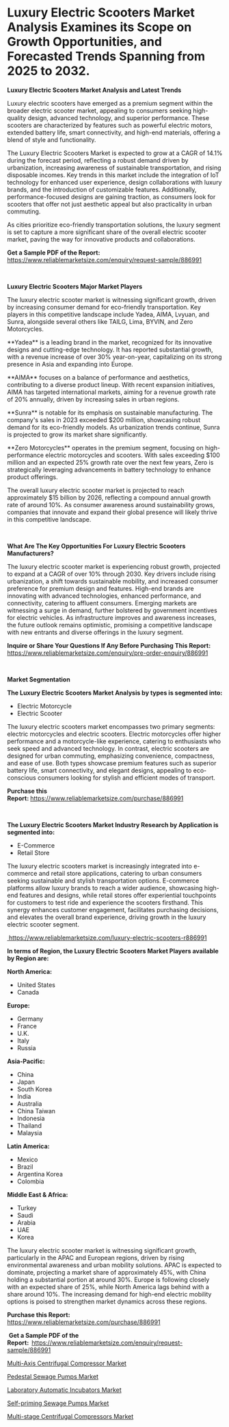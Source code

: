<p><h1>Luxury Electric Scooters Market Analysis Examines its Scope on Growth Opportunities, and Forecasted Trends Spanning from 2025 to 2032.</h1></p><p><strong>Luxury Electric Scooters Market Analysis and Latest Trends</strong></p>
<p><p>Luxury electric scooters have emerged as a premium segment within the broader electric scooter market, appealing to consumers seeking high-quality design, advanced technology, and superior performance. These scooters are characterized by features such as powerful electric motors, extended battery life, smart connectivity, and high-end materials, offering a blend of style and functionality.</p><p>The Luxury Electric Scooters Market is expected to grow at a CAGR of 14.1% during the forecast period, reflecting a robust demand driven by urbanization, increasing awareness of sustainable transportation, and rising disposable incomes. Key trends in this market include the integration of IoT technology for enhanced user experience, design collaborations with luxury brands, and the introduction of customizable features. Additionally, performance-focused designs are gaining traction, as consumers look for scooters that offer not just aesthetic appeal but also practicality in urban commuting.</p><p>As cities prioritize eco-friendly transportation solutions, the luxury segment is set to capture a more significant share of the overall electric scooter market, paving the way for innovative products and collaborations.</p></p>
<p><strong>Get a Sample PDF of the Report:&nbsp;</strong> <a href="https://www.reliablemarketsize.com/enquiry/request-sample/886991?utm_campaign=3447&utm_medium=2&utm_source=Github&utm_content=ia&utm_term=30032025&utm_id=luxury-electric-scooters">https://www.reliablemarketsize.com/enquiry/request-sample/886991</a></p>
<p>&nbsp;</p>
<p><strong>Luxury Electric Scooters Major Market Players</strong></p>
<p><p>The luxury electric scooter market is witnessing significant growth, driven by increasing consumer demand for eco-friendly transportation. Key players in this competitive landscape include Yadea, AIMA, Lvyuan, and Sunra, alongside several others like TAILG, Lima, BYVIN, and Zero Motorcycles.</p><p>**Yadea** is a leading brand in the market, recognized for its innovative designs and cutting-edge technology. It has reported substantial growth, with a revenue increase of over 30% year-on-year, capitalizing on its strong presence in Asia and expanding into Europe.</p><p>**AIMA** focuses on a balance of performance and aesthetics, contributing to a diverse product lineup. With recent expansion initiatives, AIMA has targeted international markets, aiming for a revenue growth rate of 20% annually, driven by increasing sales in urban regions.</p><p>**Sunra** is notable for its emphasis on sustainable manufacturing. The company's sales in 2023 exceeded $200 million, showcasing robust demand for its eco-friendly models. As urbanization trends continue, Sunra is projected to grow its market share significantly.</p><p>**Zero Motorcycles** operates in the premium segment, focusing on high-performance electric motorcycles and scooters. With sales exceeding $100 million and an expected 25% growth rate over the next few years, Zero is strategically leveraging advancements in battery technology to enhance product offerings.</p><p>The overall luxury electric scooter market is projected to reach approximately $15 billion by 2026, reflecting a compound annual growth rate of around 10%. As consumer awareness around sustainability grows, companies that innovate and expand their global presence will likely thrive in this competitive landscape.</p></p>
<p>&nbsp;</p>
<p><strong>What Are The Key Opportunities For Luxury Electric Scooters Manufacturers?</strong></p>
<p><p>The luxury electric scooter market is experiencing robust growth, projected to expand at a CAGR of over 10% through 2030. Key drivers include rising urbanization, a shift towards sustainable mobility, and increased consumer preference for premium design and features. High-end brands are innovating with advanced technologies, enhanced performance, and connectivity, catering to affluent consumers. Emerging markets are witnessing a surge in demand, further bolstered by government incentives for electric vehicles. As infrastructure improves and awareness increases, the future outlook remains optimistic, promising a competitive landscape with new entrants and diverse offerings in the luxury segment.</p></p>
<p><strong>Inquire or Share Your Questions If Any Before Purchasing This Report:</strong> <a href="https://www.reliablemarketsize.com/enquiry/pre-order-enquiry/886991?utm_campaign=3447&utm_medium=2&utm_source=Github&utm_content=ia&utm_term=30032025&utm_id=luxury-electric-scooters">https://www.reliablemarketsize.com/enquiry/pre-order-enquiry/886991</a></p>
<p>&nbsp;</p>
<p><strong>Market Segmentation</strong></p>
<p><strong>The Luxury Electric Scooters Market Analysis by types is segmented into:</strong></p>
<p><ul><li>Electric Motorcycle</li><li>Electric Scooter</li></ul></p>
<p><p>The luxury electric scooters market encompasses two primary segments: electric motorcycles and electric scooters. Electric motorcycles offer higher performance and a motorcycle-like experience, catering to enthusiasts who seek speed and advanced technology. In contrast, electric scooters are designed for urban commuting, emphasizing convenience, compactness, and ease of use. Both types showcase premium features such as superior battery life, smart connectivity, and elegant designs, appealing to eco-conscious consumers looking for stylish and efficient modes of transport.</p></p>
<p><strong>Purchase this Report:&nbsp;</strong><a href="https://www.reliablemarketsize.com/purchase/886991?utm_campaign=3447&utm_medium=2&utm_source=Github&utm_content=ia&utm_term=30032025&utm_id=luxury-electric-scooters">https://www.reliablemarketsize.com/purchase/886991</a></p>
<p>&nbsp;</p>
<p><strong>The Luxury Electric Scooters Market Industry Research by Application is segmented into:</strong></p>
<p><ul><li>E-Commerce</li><li>Retail Store</li></ul></p>
<p><p>The luxury electric scooters market is increasingly integrated into e-commerce and retail store applications, catering to urban consumers seeking sustainable and stylish transportation options. E-commerce platforms allow luxury brands to reach a wider audience, showcasing high-end features and designs, while retail stores offer experiential touchpoints for customers to test ride and experience the scooters firsthand. This synergy enhances customer engagement, facilitates purchasing decisions, and elevates the overall brand experience, driving growth in the luxury electric scooter segment.</p></p>
<p><a href="https://www.reliablemarketsize.com/luxury-electric-scooters-r886991?utm_campaign=3447&utm_medium=2&utm_source=Github&utm_content=ia&utm_term=30032025&utm_id=luxury-electric-scooters">&nbsp;https://www.reliablemarketsize.com/luxury-electric-scooters-r886991</a></p>
<p><strong>In terms of Region, the Luxury Electric Scooters Market Players available by Region are:</strong></p>
<p>
    <p> <strong> North America: </strong>
        <ul>
            <li>United States</li>
            <li>Canada</li>
        </ul>
        </p> 
    <p> <strong> Europe: </strong>
        <ul>
            <li>Germany</li>
            <li>France</li>
            <li>U.K.</li>
            <li>Italy</li>
            <li>Russia</li>
        </ul>
        </p> 
    <p> <strong> Asia-Pacific: </strong>
        <ul>
            <li>China</li>
            <li>Japan</li>
            <li>South Korea</li>
            <li>India</li>
            <li>Australia</li>
            <li>China Taiwan</li>
            <li>Indonesia</li>
            <li>Thailand</li>
            <li>Malaysia</li>
        </ul>
        </p> 
    <p> <strong> Latin America: </strong>
        <ul>
            <li>Mexico</li>
            <li>Brazil</li>
            <li>Argentina Korea</li>
            <li>Colombia</li>
        </ul>
        </p> 
    <p> <strong> Middle East & Africa: </strong>
        <ul>
            <li>Turkey</li>
            <li>Saudi</li>
            <li>Arabia</li>
            <li>UAE</li>
            <li>Korea</li>
        </ul>
    </p>
    </p>
<p><p>The luxury electric scooter market is witnessing significant growth, particularly in the APAC and European regions, driven by rising environmental awareness and urban mobility solutions. APAC is expected to dominate, projecting a market share of approximately 45%, with China holding a substantial portion at around 30%. Europe is following closely with an expected share of 25%, while North America lags behind with a share around 10%. The increasing demand for high-end electric mobility options is poised to strengthen market dynamics across these regions.</p></p>
<p><strong>Purchase this Report: </strong><a href="https://www.reliablemarketsize.com/purchase/886991?utm_campaign=3447&utm_medium=2&utm_source=Github&utm_content=ia&utm_term=30032025&utm_id=luxury-electric-scooters">https://www.reliablemarketsize.com/purchase/886991</a></p>
<p>&nbsp;<strong>Get a Sample PDF of the Report:&nbsp;&nbsp;</strong><a href="https://www.reliablemarketsize.com/enquiry/request-sample/886991?utm_campaign=3447&utm_medium=2&utm_source=Github&utm_content=ia&utm_term=30032025&utm_id=luxury-electric-scooters">https://www.reliablemarketsize.com/enquiry/request-sample/886991</a></p>
<p><strong></strong></p>
<p><p><a href="https://www.linkedin.com/pulse/comprehensive-multi-axis-centrifugal-compressor-market-vqryf?utm_campaign=3447&utm_medium=2&utm_source=Github&utm_content=ia&utm_term=30032025&utm_id=luxury-electric-scooters">Multi-Axis Centrifugal Compressor Market</a></p><p><a href="https://www.linkedin.com/pulse/pedestal-sewage-pumps-markets-comprehensive-analysis-which-puine?utm_campaign=3447&utm_medium=2&utm_source=Github&utm_content=ia&utm_term=30032025&utm_id=luxury-electric-scooters">Pedestal Sewage Pumps Market</a></p><p><a href="https://www.linkedin.com/pulse/assessing-competition-laboratory-automatic-incubators-market-k5uoe?utm_campaign=3447&utm_medium=2&utm_source=Github&utm_content=ia&utm_term=30032025&utm_id=luxury-electric-scooters">Laboratory Automatic Incubators Market</a></p><p><a href="https://www.linkedin.com/pulse/deep-dive-self-priming-sewage-pumps-market-future-growth-tkjee?utm_campaign=3447&utm_medium=2&utm_source=Github&utm_content=ia&utm_term=30032025&utm_id=luxury-electric-scooters">Self-priming Sewage Pumps Market</a></p><p><a href="https://www.linkedin.com/pulse/multi-stage-centrifugal-compressors-market-size-growth-industry-smnze?utm_campaign=3447&utm_medium=2&utm_source=Github&utm_content=ia&utm_term=30032025&utm_id=luxury-electric-scooters">Multi-stage Centrifugal Compressors Market</a></p></p>